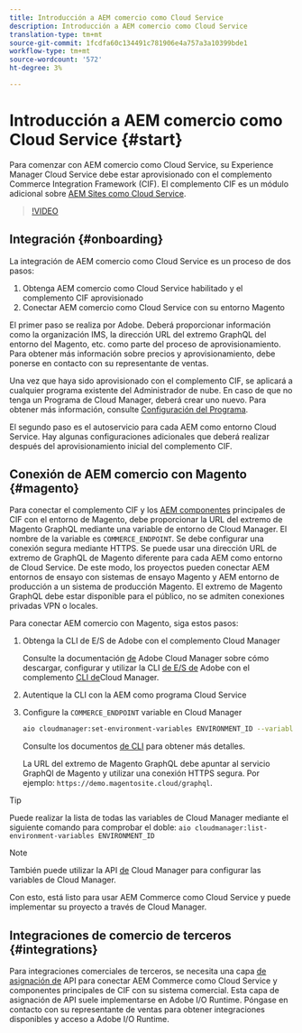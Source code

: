 ```yaml
---
title: Introducción a AEM comercio como Cloud Service
description: Introducción a AEM comercio como Cloud Service
translation-type: tm+mt
source-git-commit: 1fcdfa60c134491c781906e4a757a3a10399bde1
workflow-type: tm+mt
source-wordcount: '572'
ht-degree: 3%

---
```



# Introducción a AEM comercio como Cloud Service {#start}

Para comenzar con AEM comercio como Cloud Service, su Experience Manager Cloud Service debe estar aprovisionado con el complemento Commerce Integration Framework (CIF). El complemento CIF es un módulo adicional sobre [AEM Sites como Cloud Service](https://docs.adobe.com/content/help/es-ES/experience-manager-cloud-service/sites/home.html).

>[!VIDEO](https://video.tv.adobe.com/v/37843?quality=12&learn=on)

## Integración {#onboarding}

La integración de AEM comercio como Cloud Service es un proceso de dos pasos:

1. Obtenga AEM comercio como Cloud Service habilitado y el complemento CIF aprovisionado
2. Conectar AEM comercio como Cloud Service con su entorno Magento

El primer paso se realiza por Adobe. Deberá proporcionar información como la organización IMS, la dirección URL del extremo GraphQL del entorno del Magento, etc. como parte del proceso de aprovisionamiento. Para obtener más información sobre precios y aprovisionamiento, debe ponerse en contacto con su representante de ventas.

Una vez que haya sido aprovisionado con el complemento CIF, se aplicará a cualquier programa existente del Administrador de nube. En caso de que no tenga un Programa de Cloud Manager, deberá crear uno nuevo. Para obtener más información, consulte [Configuración del Programa](https://docs.adobe.com/content/help/en/experience-manager-cloud-manager/using/getting-started/setting-up-program.html).

El segundo paso es el autoservicio para cada AEM como entorno Cloud Service. Hay algunas configuraciones adicionales que deberá realizar después del aprovisionamiento inicial del complemento CIF.

## Conexión de AEM comercio con Magento {#magento}

Para conectar el complemento CIF y los [AEM componentes](https://github.com/adobe/aem-core-cif-components) principales de CIF con el entorno de Magento, debe proporcionar la URL del extremo de Magento GraphQL mediante una variable de entorno de Cloud Manager. El nombre de la variable es `COMMERCE_ENDPOINT`. Se debe configurar una conexión segura mediante HTTPS.
Se puede usar una dirección URL de extremo de GraphQL de Magento diferente para cada AEM como entorno de Cloud Service. De este modo, los proyectos pueden conectar AEM entornos de ensayo con sistemas de ensayo Magento y AEM entorno de producción a un sistema de producción Magento. El extremo de Magento GraphQL debe estar disponible para el público, no se admiten conexiones privadas VPN o locales.

Para conectar AEM comercio con Magento, siga estos pasos:

1. Obtenga la CLI de E/S de Adobe con el complemento Cloud Manager

   Consulte la documentación [de](https://docs.adobe.com/content/help/es-ES/experience-manager-cloud-manager/using/introduction-to-cloud-manager.html) Adobe Cloud Manager sobre cómo descargar, configurar y utilizar la CLI [de E/S de](https://github.com/adobe/aio-cli) Adobe con el complemento [CLI de](https://github.com/adobe/aio-cli-plugin-cloudmanager)Cloud Manager.

2. Autentique la CLI con la AEM como programa Cloud Service

3. Configure la `COMMERCE_ENDPOINT` variable en Cloud Manager

   ```bash
   aio cloudmanager:set-environment-variables ENVIRONMENT_ID --variable COMMERCE_ENDPOINT "<Magento GraphQL endpoint URL>"
   ```

   Consulte los documentos [de CLI](https://github.com/adobe/aio-cli-plugin-cloudmanager#aio-cloudmanagerset-environment-variables-environmentid) para obtener más detalles.

   La URL del extremo de Magento GraphQL debe apuntar al servicio GraphQl de Magento y utilizar una conexión HTTPS segura. Por ejemplo: `https://demo.magentosite.cloud/graphql`.

>[!TIP]
>
>Puede realizar la lista de todas las variables de Cloud Manager mediante el siguiente comando para comprobar el doble: `aio cloudmanager:list-environment-variables ENVIRONMENT_ID`

>[!Note]
>
>También puede utilizar la API [de](https://www.adobe.io/apis/experiencecloud/cloud-manager/docs.html) Cloud Manager para configurar las variables de Cloud Manager.

Con esto, está listo para usar AEM Commerce como Cloud Service y puede implementar su proyecto a través de Cloud Manager.

## Integraciones de comercio de terceros {#integrations}

Para integraciones comerciales de terceros, se necesita una capa [de asignación de](architecture/third-party.md) API para conectar AEM Commerce como Cloud Service y componentes principales de CIF con su sistema comercial. Esta capa de asignación de API suele implementarse en Adobe I/O Runtime. Póngase en contacto con su representante de ventas para obtener integraciones disponibles y acceso a Adobe I/O Runtime.
